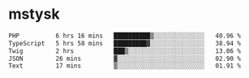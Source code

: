# mstysk

<!--START_SECTION:waka-->

```txt
PHP          6 hrs 16 mins   ██████████▒░░░░░░░░░░░░░░   40.96 %
TypeScript   5 hrs 58 mins   █████████▓░░░░░░░░░░░░░░░   38.94 %
Twig         2 hrs           ███▒░░░░░░░░░░░░░░░░░░░░░   13.06 %
JSON         26 mins         ▓░░░░░░░░░░░░░░░░░░░░░░░░   02.90 %
Text         17 mins         ▒░░░░░░░░░░░░░░░░░░░░░░░░   01.91 %
```

<!--END_SECTION:waka-->
